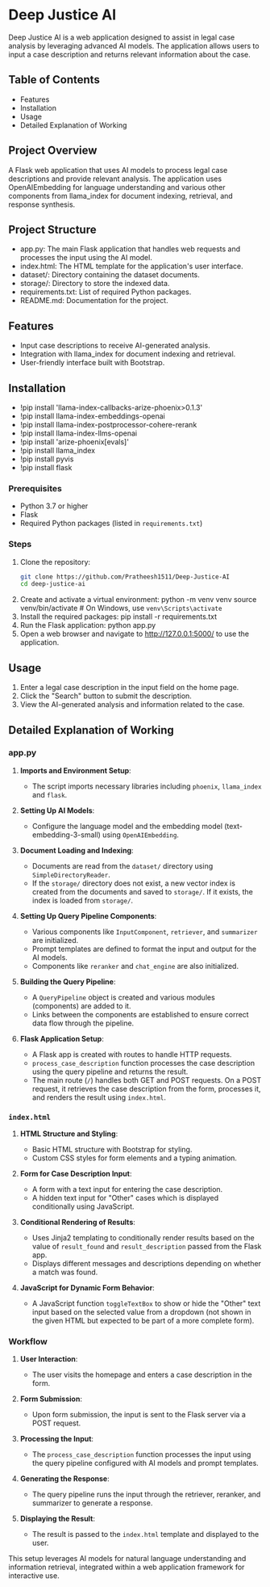 # Deep Justice AI

Deep Justice AI is a web application designed to assist in legal case analysis by leveraging advanced AI models. The application allows users to input a case description and returns relevant information about the case.

## Table of Contents
- Features
- Installation
- Usage
- Detailed Explanation of Working

## Project Overview
A Flask web application that uses AI models to process legal case descriptions and provide relevant analysis. The application uses OpenAIEmbedding for language understanding and various other components from llama_index for document indexing, retrieval, and response synthesis.

## Project Structure
- app.py: The main Flask application that handles web requests and processes the input using the AI model.
- index.html: The HTML template for the application's user interface.
- dataset/: Directory containing the dataset documents.
- storage/: Directory to store the indexed data.
- requirements.txt: List of required Python packages.
- README.md: Documentation for the project.

## Features
- Input case descriptions to receive AI-generated analysis.
- Integration with llama_index for document indexing and retrieval.
- User-friendly interface built with Bootstrap.

## Installation
- !pip install 'llama-index-callbacks-arize-phoenix>0.1.3'
- !pip install llama-index-embeddings-openai
- !pip install llama-index-postprocessor-cohere-rerank
- !pip install llama-index-llms-openai
- !pip install 'arize-phoenix[evals]'
- !pip install llama_index
- !pip install pyvis
- !pip install flask

### Prerequisites
- Python 3.7 or higher
- Flask
- Required Python packages (listed in `requirements.txt`)

### Steps

1. Clone the repository:
   ```bash
   git clone https://github.com/Pratheesh1511/Deep-Justice-AI
   cd deep-justice-ai
2. Create and activate a virtual environment:
    python -m venv venv
    source venv/bin/activate  # On Windows, use `venv\Scripts\activate`
3. Install the required packages:
    pip install -r requirements.txt
4. Run the Flask application:
    python app.py
5. Open a web browser and navigate to http://127.0.0.1:5000/ to use the application.

## Usage
1. Enter a legal case description in the input field on the home page.
2. Click the "Search" button to submit the description.
3. View the AI-generated analysis and information related to the case.

## Detailed Explanation of Working

### app.py

1. **Imports and Environment Setup**:
   - The script imports necessary libraries including `phoenix`, `llama_index` and `flask`.

2. **Setting Up AI Models**:
   - Configure the language model and the embedding model (text-embedding-3-small) using `OpenAIEmbedding`.

3. **Document Loading and Indexing**:
   - Documents are read from the `dataset/` directory using `SimpleDirectoryReader`.
   - If the `storage/` directory does not exist, a new vector index is created from the documents and saved to `storage/`. If it exists, the index is loaded from `storage/`.

4. **Setting Up Query Pipeline Components**:
   - Various components like `InputComponent`, `retriever`, and `summarizer` are initialized.
   - Prompt templates are defined to format the input and output for the AI models.
   - Components like `reranker` and `chat_engine` are also initialized.

5. **Building the Query Pipeline**:
   - A `QueryPipeline` object is created and various modules (components) are added to it.
   - Links between the components are established to ensure correct data flow through the pipeline.

6. **Flask Application Setup**:
   - A Flask app is created with routes to handle HTTP requests.
   - `process_case_description` function processes the case description using the query pipeline and returns the result.
   - The main route (`/`) handles both GET and POST requests. On a POST request, it retrieves the case description from the form, processes it, and renders the result using `index.html`.

### `index.html`

1. **HTML Structure and Styling**:
   - Basic HTML structure with Bootstrap for styling.
   - Custom CSS styles for form elements and a typing animation.

2. **Form for Case Description Input**:
   - A form with a text input for entering the case description.
   - A hidden text input for "Other" cases which is displayed conditionally using JavaScript.

3. **Conditional Rendering of Results**:
   - Uses Jinja2 templating to conditionally render results based on the value of `result_found` and `result_description` passed from the Flask app.
   - Displays different messages and descriptions depending on whether a match was found.

4. **JavaScript for Dynamic Form Behavior**:
   - A JavaScript function `toggleTextBox` to show or hide the "Other" text input based on the selected value from a dropdown (not shown in the given HTML but expected to be part of a more complete form).

### Workflow

1. **User Interaction**:
   - The user visits the homepage and enters a case description in the form.

2. **Form Submission**:
   - Upon form submission, the input is sent to the Flask server via a POST request.

3. **Processing the Input**:
   - The `process_case_description` function processes the input using the query pipeline configured with AI models and prompt templates.

4. **Generating the Response**:
   - The query pipeline runs the input through the retriever, reranker, and summarizer to generate a response.

5. **Displaying the Result**:
   - The result is passed to the `index.html` template and displayed to the user.

This setup leverages AI models for natural language understanding and information retrieval, integrated within a web application framework for interactive use.



